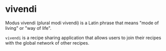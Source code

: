 # vivendi

Modus vivendi (plural modi vivendi) is a Latin phrase that means "mode of
living" or "way of life".

`vivendi` is a recipe sharing application that allows users to join their recipes
with the global network of other recipes.

